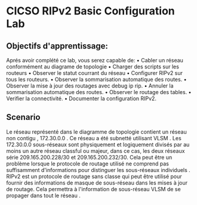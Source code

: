 # CICSO RIPv2 Basic Configuration Lab 

## Objectifs d'apprentissage:
Aprés avoir complété ce lab, vous serez capable de:
•	Cabler un réseau conformément au diagrame de topologie
•	Charger des scripts sur les routeurs
•	Observer le statut courrant du réseau
•	Configurer RIPv2 sur tous les routeurs.
•	Observer la sommarisation automatique des routes.
•	Observer la mise à jour des routages avec debug ip rip.
•	Annuler la sommarisation automatique des routes.
•	Observer le routage des tables.
•	Verifier la connectivité.
•	Documenter la configuration RIPv2.

## Scenario 
Le réseau représenté dans le diagramme de topologie contient un réseau non contigu , 172.30.0.0 .
Ce réseau a été subnetté utilisant VLSM .
Les 172.30.0.0 sous-réseaux sont physiquement et logiquement divisés par au moins un autre réseau classful ou majeur, dans ce cas, les deux réseaux série 209.165.200.228/30 et 209.165.200.232/30. 
Cela peut être un problème lorsque le protocole de routage utilisé ne comprend pas suffisamment d'informations pour distinguer les sous-réseaux individuels . 
RIPv2 est un protocole de routage sans classe qui peut être utilisé pour fournir des informations de masque de sous-réseau dans les mises à jour de routage. 
Cela permettra à l'information de sous-réseau VLSM de se propager dans tout le réseau .
